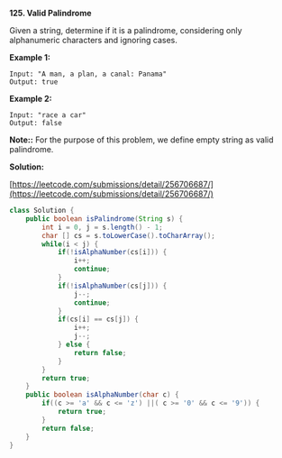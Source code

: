 **125. Valid Palindrome**

Given a string, determine if it is a palindrome, considering only alphanumeric characters and ignoring cases.


**Example 1:**
```
Input: "A man, a plan, a canal: Panama"
Output: true
```
**Example 2:**
```
Input: "race a car"
Output: false
```

**Note::**
For the purpose of this problem, we define empty string as valid palindrome.

**Solution:**

[https://leetcode.com/submissions/detail/256706687/](https://leetcode.com/submissions/detail/256706687/)
```java
class Solution {
    public boolean isPalindrome(String s) {
        int i = 0, j = s.length() - 1;
        char [] cs = s.toLowerCase().toCharArray();
        while(i < j) {
            if(!isAlphaNumber(cs[i])) {
                i++;
                continue;
            }                
            if(!isAlphaNumber(cs[j])) {
                j--;
                continue;
            }                
            if(cs[i] == cs[j]) {
                i++;
                j--;
            } else {
                return false;
            }
        }
        return true;
    }               
    public boolean isAlphaNumber(char c) {
        if((c >= 'a' && c <= 'z') ||( c >= '0' && c <= '9')) {
            return true;
        }
        return false;
    }
}
```